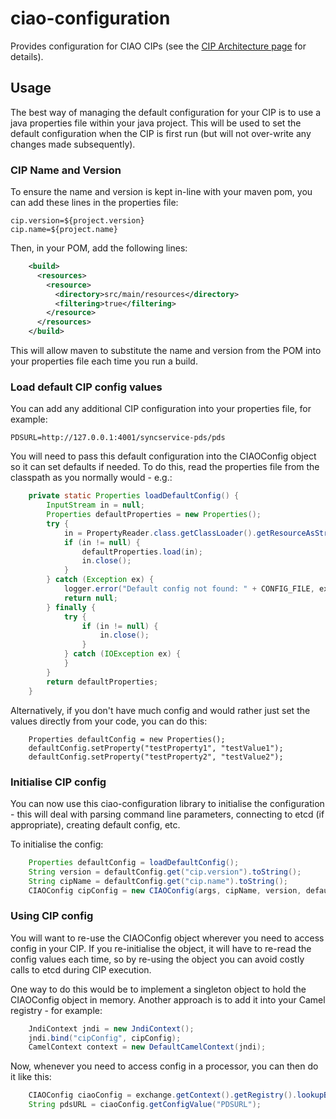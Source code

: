 # ciao-configuration

Provides configuration for CIAO CIPs (see the [CIP Architecture page](https://github.com/nhs-ciao/ciao-design/tree/master/CIPArchitecture) for details).

## Usage

The best way of managing the default configuration for your CIP is to use a java properties
file within your java project. This will be used to set the default configuration
when the CIP is first run (but will not over-write any changes made subsequently).

### CIP Name and Version

To ensure the name and version is kept in-line with your maven pom, you can add these
lines in the properties file:

```
cip.version=${project.version}
cip.name=${project.name}
```

Then, in your POM, add the following lines:

```xml
    <build>
      <resources>
        <resource>
          <directory>src/main/resources</directory>
          <filtering>true</filtering>
        </resource>
      </resources>   
    </build>
```

This will allow maven to substitute the name and version from the POM into your
properties file each time you run a build.

### Load default CIP config values

You can add any additional CIP configuration into your properties file, for example:

```
PDSURL=http://127.0.0.1:4001/syncservice-pds/pds
```

You will need to pass this default configuration into the CIAOConfig object so it
can set defaults if needed. To do this, read the properties file from the classpath
as you normally would - e.g.:

```java
    private static Properties loadDefaultConfig() {
		InputStream in = null;
		Properties defaultProperties = new Properties();
        try {
        	in = PropertyReader.class.getClassLoader().getResourceAsStream(CONFIG_FILE);
            if (in != null) {
            	defaultProperties.load(in);
            	in.close();
            }
        } catch (Exception ex) {
       		logger.error("Default config not found: " + CONFIG_FILE, ex);
       		return null;
        } finally {
            try {
                if (in != null) {
                	in.close();
                }
            } catch (IOException ex) {
            }
        }
        return defaultProperties;
    }
```

Alternatively, if you don't have much config and would rather just set the values
directly from your code, you can do this:

```
    Properties defaultConfig = new Properties();
    defaultConfig.setProperty("testProperty1", "testValue1");
    defaultConfig.setProperty("testProperty2", "testValue2");
```


### Initialise CIP config

You can now use this ciao-configuration library to initialise the configuration - this
will deal with parsing command line parameters, connecting to etcd (if appropriate),
creating default config, etc.

To initialise the config:

```java
    Properties defaultConfig = loadDefaultConfig();
    String version = defaultConfig.get("cip.version").toString();
    String cipName = defaultConfig.get("cip.name").toString();
    CIAOConfig cipConfig = new CIAOConfig(args, cipName, version, defaultConfig);
```

### Using CIP config

You will want to re-use the CIAOConfig object wherever you need to access config
in your CIP. If you re-initialise the object, it will have to re-read the config values
each time, so by re-using the object you can avoid costly calls to etcd during CIP
execution.

One way to do this would be to implement a singleton object to hold the CIAOConfig
object in memory. Another approach is to add it into your Camel registry - for example:

```java
    JndiContext jndi = new JndiContext();
    jndi.bind("cipConfig", cipConfig);
    CamelContext context = new DefaultCamelContext(jndi);
```

Now, whenever you need to access config in a processor, you can then do it like this:

```java
    CIAOConfig ciaoConfig = exchange.getContext().getRegistry().lookupByNameAndType("cipConfig", CIAOConfig.class);
    String pdsURL = ciaoConfig.getConfigValue("PDSURL");
```
